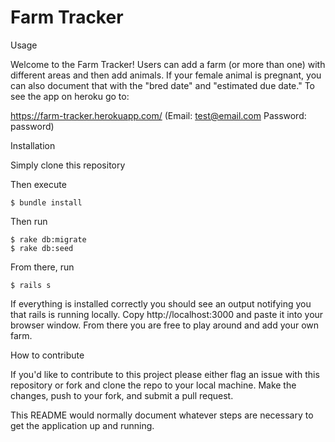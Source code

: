 # Farm Tracker

Usage

Welcome to the Farm Tracker! Users can add a farm (or more than one) with different areas and then add animals. If your female animal is pregnant, you can also document that with the "bred date" and "estimated due date." To see the app on heroku go to:

https://farm-tracker.herokuapp.com/ (Email: test@email.com Password: password)

Installation

Simply clone this repository

Then execute

	$ bundle install

Then run 

	$ rake db:migrate
	$ rake db:seed

From there, run
	
	$ rails s

If everything is installed correctly you should see an output notifying you that rails is running locally. Copy http://localhost:3000 and paste it into your browser window. From there you are free to play around and add your own farm.

How to contribute

If you'd like to contribute to this project please either flag an issue with this repository or fork and clone the repo to your local machine. Make the changes, push to your fork, and submit a pull request.

This README would normally document whatever steps are necessary to get the
application up and running.


